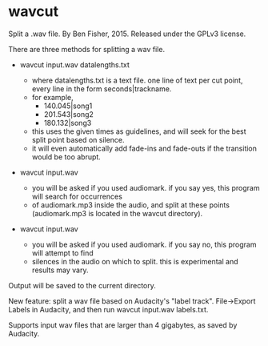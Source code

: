# wavcut
Split a .wav file.
By Ben Fisher, 2015.
Released under the GPLv3 license.

There are three methods for splitting a wav file. 

* wavcut input.wav datalengths.txt
	* where datalengths.txt is a text file. one line of text per cut point, every line in the form seconds|trackname.
	* for example,
		* 140.045|song1
		* 201.543|song2
		* 180.132|song3
	* this uses the given times as guidelines, and will seek for the best split point based on silence.
	* it will even automatically add fade-ins and fade-outs if the transition would be too abrupt. 

* wavcut input.wav
	* you will be asked if you used audiomark. if you say yes, this program will search for occurrences
	* of audiomark.mp3 inside the audio, and split at these points (audiomark.mp3 is located in the wavcut directory).

* wavcut input.wav
	* you will be asked if you used audiomark. if you say no, this program will attempt to find
	* silences in the audio on which to split. this is experimental and results may vary.

Output will be saved to the current directory. 

New feature: split a wav file based on Audacity's "label track". File->Export Labels in Audacity, and then run wavcut input.wav labels.txt.

Supports input wav files that are larger than 4 gigabytes, as saved by Audacity.
